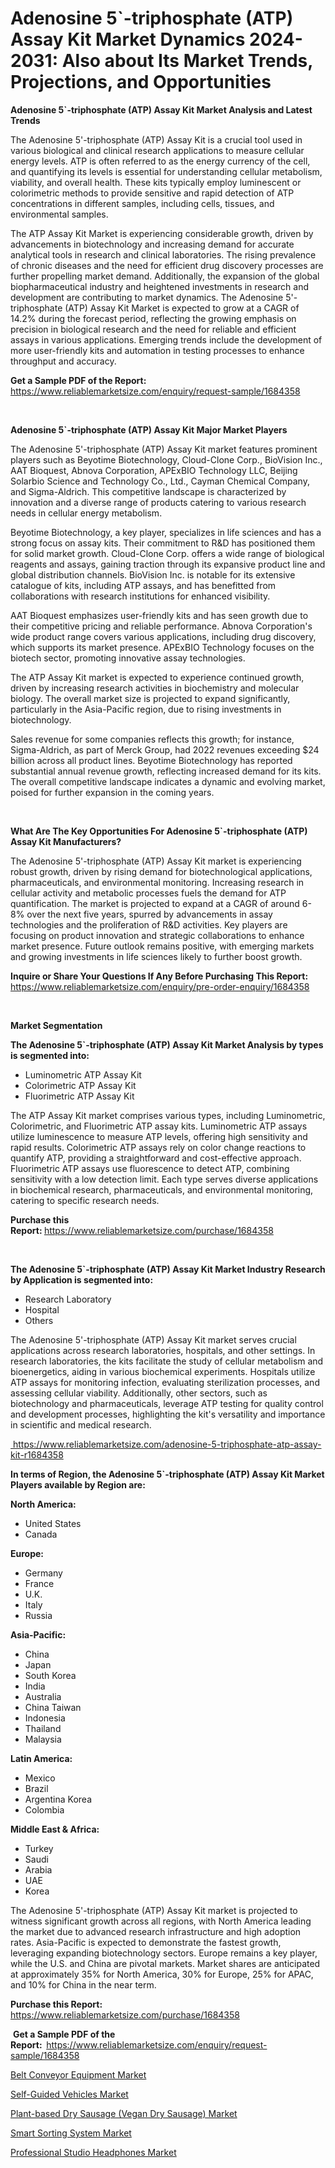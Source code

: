 <p><h1>Adenosine 5`-triphosphate (ATP) Assay Kit Market Dynamics 2024-2031: Also about Its Market Trends, Projections, and Opportunities</h1></p><p><strong>Adenosine 5`-triphosphate (ATP) Assay Kit Market Analysis and Latest Trends</strong></p>
<p><p>The Adenosine 5'-triphosphate (ATP) Assay Kit is a crucial tool used in various biological and clinical research applications to measure cellular energy levels. ATP is often referred to as the energy currency of the cell, and quantifying its levels is essential for understanding cellular metabolism, viability, and overall health. These kits typically employ luminescent or colorimetric methods to provide sensitive and rapid detection of ATP concentrations in different samples, including cells, tissues, and environmental samples.</p><p>The ATP Assay Kit Market is experiencing considerable growth, driven by advancements in biotechnology and increasing demand for accurate analytical tools in research and clinical laboratories. The rising prevalence of chronic diseases and the need for efficient drug discovery processes are further propelling market demand. Additionally, the expansion of the global biopharmaceutical industry and heightened investments in research and development are contributing to market dynamics. The Adenosine 5'-triphosphate (ATP) Assay Kit Market is expected to grow at a CAGR of 14.2% during the forecast period, reflecting the growing emphasis on precision in biological research and the need for reliable and efficient assays in various applications. Emerging trends include the development of more user-friendly kits and automation in testing processes to enhance throughput and accuracy.</p></p>
<p><strong>Get a Sample PDF of the Report:&nbsp;</strong> <a href="https://www.reliablemarketsize.com/enquiry/request-sample/1684358?utm_campaign=1550&utm_medium=2&utm_source=Github&utm_content=ia&utm_term=15102024&utm_id=adenosine-5-triphosphate-atp-assay-kit">https://www.reliablemarketsize.com/enquiry/request-sample/1684358</a></p>
<p>&nbsp;</p>
<p><strong>Adenosine 5`-triphosphate (ATP) Assay Kit Major Market Players</strong></p>
<p><p>The Adenosine 5'-triphosphate (ATP) Assay Kit market features prominent players such as Beyotime Biotechnology, Cloud-Clone Corp., BioVision Inc., AAT Bioquest, Abnova Corporation, APExBIO Technology LLC, Beijing Solarbio Science and Technology Co., Ltd., Cayman Chemical Company, and Sigma-Aldrich. This competitive landscape is characterized by innovation and a diverse range of products catering to various research needs in cellular energy metabolism.</p><p>Beyotime Biotechnology, a key player, specializes in life sciences and has a strong focus on assay kits. Their commitment to R&D has positioned them for solid market growth. Cloud-Clone Corp. offers a wide range of biological reagents and assays, gaining traction through its expansive product line and global distribution channels. BioVision Inc. is notable for its extensive catalogue of kits, including ATP assays, and has benefitted from collaborations with research institutions for enhanced visibility.</p><p>AAT Bioquest emphasizes user-friendly kits and has seen growth due to their competitive pricing and reliable performance. Abnova Corporation's wide product range covers various applications, including drug discovery, which supports its market presence. APExBIO Technology focuses on the biotech sector, promoting innovative assay technologies.</p><p>The ATP Assay Kit market is expected to experience continued growth, driven by increasing research activities in biochemistry and molecular biology. The overall market size is projected to expand significantly, particularly in the Asia-Pacific region, due to rising investments in biotechnology.</p><p>Sales revenue for some companies reflects this growth; for instance, Sigma-Aldrich, as part of Merck Group, had 2022 revenues exceeding $24 billion across all product lines. Beyotime Biotechnology has reported substantial annual revenue growth, reflecting increased demand for its kits. The overall competitive landscape indicates a dynamic and evolving market, poised for further expansion in the coming years.</p></p>
<p>&nbsp;</p>
<p><strong>What Are The Key Opportunities For Adenosine 5`-triphosphate (ATP) Assay Kit Manufacturers?</strong></p>
<p><p>The Adenosine 5'-triphosphate (ATP) Assay Kit market is experiencing robust growth, driven by rising demand for biotechnological applications, pharmaceuticals, and environmental monitoring. Increasing research in cellular activity and metabolic processes fuels the demand for ATP quantification. The market is projected to expand at a CAGR of around 6-8% over the next five years, spurred by advancements in assay technologies and the proliferation of R&D activities. Key players are focusing on product innovation and strategic collaborations to enhance market presence. Future outlook remains positive, with emerging markets and growing investments in life sciences likely to further boost growth.</p></p>
<p><strong>Inquire or Share Your Questions If Any Before Purchasing This Report:</strong> <a href="https://www.reliablemarketsize.com/enquiry/pre-order-enquiry/1684358?utm_campaign=1550&utm_medium=2&utm_source=Github&utm_content=ia&utm_term=15102024&utm_id=adenosine-5-triphosphate-atp-assay-kit">https://www.reliablemarketsize.com/enquiry/pre-order-enquiry/1684358</a></p>
<p>&nbsp;</p>
<p><strong>Market Segmentation</strong></p>
<p><strong>The Adenosine 5`-triphosphate (ATP) Assay Kit Market Analysis by types is segmented into:</strong></p>
<p><ul><li>Luminometric ATP Assay Kit</li><li>Colorimetric ATP Assay Kit</li><li>Fluorimetric ATP Assay Kit</li></ul></p>
<p><p>The ATP Assay Kit market comprises various types, including Luminometric, Colorimetric, and Fluorimetric ATP assay kits. Luminometric ATP assays utilize luminescence to measure ATP levels, offering high sensitivity and rapid results. Colorimetric ATP assays rely on color change reactions to quantify ATP, providing a straightforward and cost-effective approach. Fluorimetric ATP assays use fluorescence to detect ATP, combining sensitivity with a low detection limit. Each type serves diverse applications in biochemical research, pharmaceuticals, and environmental monitoring, catering to specific research needs.</p></p>
<p><strong>Purchase this Report:&nbsp;</strong><a href="https://www.reliablemarketsize.com/purchase/1684358?utm_campaign=1550&utm_medium=2&utm_source=Github&utm_content=ia&utm_term=15102024&utm_id=adenosine-5-triphosphate-atp-assay-kit">https://www.reliablemarketsize.com/purchase/1684358</a></p>
<p>&nbsp;</p>
<p><strong>The Adenosine 5`-triphosphate (ATP) Assay Kit Market Industry Research by Application is segmented into:</strong></p>
<p><ul><li>Research Laboratory</li><li>Hospital</li><li>Others</li></ul></p>
<p><p>The Adenosine 5'-triphosphate (ATP) Assay Kit market serves crucial applications across research laboratories, hospitals, and other settings. In research laboratories, the kits facilitate the study of cellular metabolism and bioenergetics, aiding in various biochemical experiments. Hospitals utilize ATP assays for monitoring infection, evaluating sterilization processes, and assessing cellular viability. Additionally, other sectors, such as biotechnology and pharmaceuticals, leverage ATP testing for quality control and development processes, highlighting the kit's versatility and importance in scientific and medical research.</p></p>
<p><a href="https://www.reliablemarketsize.com/adenosine-5-triphosphate-atp-assay-kit-r1684358?utm_campaign=1550&utm_medium=2&utm_source=Github&utm_content=ia&utm_term=15102024&utm_id=adenosine-5-triphosphate-atp-assay-kit">&nbsp;https://www.reliablemarketsize.com/adenosine-5-triphosphate-atp-assay-kit-r1684358</a></p>
<p><strong>In terms of Region, the Adenosine 5`-triphosphate (ATP) Assay Kit Market Players available by Region are:</strong></p>
<p>
    <p> <strong> North America: </strong>
        <ul>
            <li>United States</li>
            <li>Canada</li>
        </ul>
        </p> 
    <p> <strong> Europe: </strong>
        <ul>
            <li>Germany</li>
            <li>France</li>
            <li>U.K.</li>
            <li>Italy</li>
            <li>Russia</li>
        </ul>
        </p> 
    <p> <strong> Asia-Pacific: </strong>
        <ul>
            <li>China</li>
            <li>Japan</li>
            <li>South Korea</li>
            <li>India</li>
            <li>Australia</li>
            <li>China Taiwan</li>
            <li>Indonesia</li>
            <li>Thailand</li>
            <li>Malaysia</li>
        </ul>
        </p> 
    <p> <strong> Latin America: </strong>
        <ul>
            <li>Mexico</li>
            <li>Brazil</li>
            <li>Argentina Korea</li>
            <li>Colombia</li>
        </ul>
        </p> 
    <p> <strong> Middle East & Africa: </strong>
        <ul>
            <li>Turkey</li>
            <li>Saudi</li>
            <li>Arabia</li>
            <li>UAE</li>
            <li>Korea</li>
        </ul>
    </p>
    </p>
<p><p>The Adenosine 5'-triphosphate (ATP) Assay Kit market is projected to witness significant growth across all regions, with North America leading the market due to advanced research infrastructure and high adoption rates. Asia-Pacific is expected to demonstrate the fastest growth, leveraging expanding biotechnology sectors. Europe remains a key player, while the U.S. and China are pivotal markets. Market shares are anticipated at approximately 35% for North America, 30% for Europe, 25% for APAC, and 10% for China in the near term.</p></p>
<p><strong>Purchase this Report: </strong><a href="https://www.reliablemarketsize.com/purchase/1684358?utm_campaign=1550&utm_medium=2&utm_source=Github&utm_content=ia&utm_term=15102024&utm_id=adenosine-5-triphosphate-atp-assay-kit">https://www.reliablemarketsize.com/purchase/1684358</a></p>
<p>&nbsp;<strong>Get a Sample PDF of the Report:&nbsp;&nbsp;</strong><a href="https://www.reliablemarketsize.com/enquiry/request-sample/1684358?utm_campaign=1550&utm_medium=2&utm_source=Github&utm_content=ia&utm_term=15102024&utm_id=adenosine-5-triphosphate-atp-assay-kit">https://www.reliablemarketsize.com/enquiry/request-sample/1684358</a></p>
<p><strong></strong></p>
<p><p><a href="https://www.linkedin.com/pulse/belt-conveyor-equipment-market-overview-forecast-2024-2031-9tvqf?trk=public_post_embed_feed-article-content&utm_campaign=1550&utm_medium=2&utm_source=Github&utm_content=ia&utm_term=15102024&utm_id=adenosine-5-triphosphate-atp-assay-kit">Belt Conveyor Equipment Market</a></p><p><a href="https://www.linkedin.com/pulse/global-self-guided-vehicles-market-opportunities-challenges2024-bqktf?trk=public_post_embed_feed-article-content&utm_campaign=1550&utm_medium=2&utm_source=Github&utm_content=ia&utm_term=15102024&utm_id=adenosine-5-triphosphate-atp-assay-kit">Self-Guided Vehicles Market</a></p><p><a href="https://github.com/ChiragRp1/Market-Research-Report-List-6/blob/main/plant-based-dry-sausage-vegan-dry-sausage-market.md?utm_campaign=1550&utm_medium=2&utm_source=Github&utm_content=ia&utm_term=15102024&utm_id=adenosine-5-triphosphate-atp-assay-kit">Plant-based Dry Sausage (Vegan Dry Sausage) Market</a></p><p><a href="https://www.linkedin.com/pulse/global-smart-sorting-system-49-cagr-forecast-2024-2031-wv4pf?trk=public_post_embed_feed-article-content&utm_campaign=1550&utm_medium=2&utm_source=Github&utm_content=ia&utm_term=15102024&utm_id=adenosine-5-triphosphate-atp-assay-kit">Smart Sorting System Market</a></p><p><a href="https://github.com/cano01c7/Market-Research-Report-List-1/blob/main/professional-studio-headphones-market.md?utm_campaign=1550&utm_medium=2&utm_source=Github&utm_content=ia&utm_term=15102024&utm_id=adenosine-5-triphosphate-atp-assay-kit">Professional Studio Headphones Market</a></p></p>
